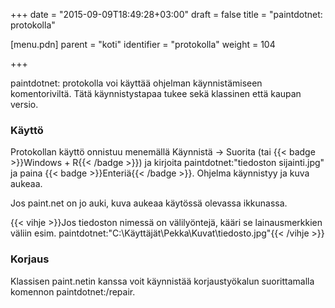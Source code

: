 +++
date = "2015-09-09T18:49:28+03:00"
draft = false
title = "paintdotnet: protokolla"

[menu.pdn]
    parent = "koti"
    identifier = "protokolla"
    weight = 104

+++

paintdotnet: protokolla voi käyttää ohjelman käynnistämiseen komentoriviltä. Tätä käynnistystapaa tukee sekä klassinen että kaupan versio.

### Käyttö

Protokollan käyttö onnistuu menemällä Käynnistä &rarr; Suorita (tai {{< badge >}}Windows + R{{< /badge >}}) ja kirjoita paintdotnet:"tiedoston sijainti.jpg"
ja paina {{< badge >}}Enteriä{{< /badge >}}. Ohjelma käynnistyy ja kuva aukeaa.

Jos paint.net on jo auki, kuva aukeaa käytössä olevassa ikkunassa.

{{< vihje >}}Jos tiedoston nimessä on välilyöntejä, kääri se lainausmerkkien väliin esim. paintdotnet:"C:\Käyttäjät\Pekka\Kuvat\tiedosto.jpg"{{< /vihje >}}

### Korjaus

Klassisen paint.netin kanssa voit käynnistää korjaustyökalun suorittamalla komennon paintdotnet:/repair.